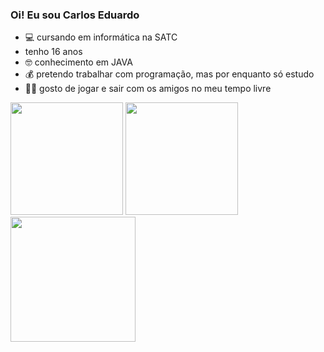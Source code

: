 ### Oi! Eu sou Carlos Eduardo

- 💻 cursando em informática na SATC
- tenho 16 anos
- 🤓 conhecimento em JAVA
- 💰 pretendo trabalhar com programação, mas por enquanto só estudo
- 🧑🏾 gosto de jogar e sair com os amigos no meu tempo livre

<div>

<img height="180cm" src="https://github-readme-stats.vercel.app/api?username=kadubez&show_icons=true&theme=radical">

<a href= "https://instagram.com/kadubez_/">
<img height="180cm" src="https://upload.wikimedia.org/wikipedia/commons/5/58/Instagram-Icon.png">

</a>
</div>
<div>

<img width="200" src="https://64.media.tumblr.com/646d16f31ac11331ce12f354fb4a5816/tumblr_n430bnxHmN1sgiccjo1_100.gifv">

</div>

